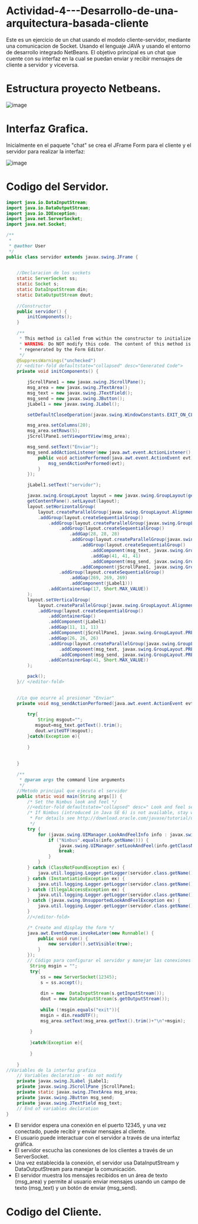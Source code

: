 # Actividad-4---Desarrollo-de-una-arquitectura-basada-cliente
Este es un ejercicio de un chat usando el modelo cliente-servidor, mediante una comunicacion de Socket. Usando el lenguaje JAVA  y usando el entorno de desarrollo integrado NetBeans. El objetivo principal es un chat que cuente con su interfaz en la cual se puedan enviar y recibir mensajes de cliente a servidor y viceversa.
# Estructura proyecto Netbeans.

![image](https://github.com/user-attachments/assets/07dd303f-2ecf-4816-93fe-e678068da631)

# Interfaz Grafica.
Inicialmente en el paquete "chat" se crea el JFrame Form para el cliente y el servidor para realizar la interfaz:

![image](https://github.com/user-attachments/assets/7919d47d-14ef-40de-b23b-7d4174eb4746)



# Codigo del Servidor.
```java
import java.io.DataInputStream;
import java.io.DataOutputStream;
import java.io.IOException;
import java.net.ServerSocket;
import java.net.Socket;

/**
 *
 * @author User
 */
public class servidor extends javax.swing.JFrame {

    
    //Declaracion de los sockets
    static ServerSocket ss;
    static Socket s;
    static DataInputStream din;
    static DataOutputStream dout;
    
    //Constructor
    public servidor() {
        initComponents();
    }

    /**
     * This method is called from within the constructor to initialize the form.
     * WARNING: Do NOT modify this code. The content of this method is always
     * regenerated by the Form Editor.
     */
    @SuppressWarnings("unchecked")
    // <editor-fold defaultstate="collapsed" desc="Generated Code">                          
    private void initComponents() {

        jScrollPane1 = new javax.swing.JScrollPane();
        msg_area = new javax.swing.JTextArea();
        msg_text = new javax.swing.JTextField();
        msg_send = new javax.swing.JButton();
        jLabel1 = new javax.swing.JLabel();

        setDefaultCloseOperation(javax.swing.WindowConstants.EXIT_ON_CLOSE);

        msg_area.setColumns(20);
        msg_area.setRows(5);
        jScrollPane1.setViewportView(msg_area);

        msg_send.setText("Enviar");
        msg_send.addActionListener(new java.awt.event.ActionListener() {
            public void actionPerformed(java.awt.event.ActionEvent evt) {
                msg_sendActionPerformed(evt);
            }
        });

        jLabel1.setText("servidor");

        javax.swing.GroupLayout layout = new javax.swing.GroupLayout(getContentPane());
        getContentPane().setLayout(layout);
        layout.setHorizontalGroup(
            layout.createParallelGroup(javax.swing.GroupLayout.Alignment.LEADING)
            .addGroup(layout.createSequentialGroup()
                .addGroup(layout.createParallelGroup(javax.swing.GroupLayout.Alignment.LEADING)
                    .addGroup(layout.createSequentialGroup()
                        .addGap(28, 28, 28)
                        .addGroup(layout.createParallelGroup(javax.swing.GroupLayout.Alignment.TRAILING)
                            .addGroup(layout.createSequentialGroup()
                                .addComponent(msg_text, javax.swing.GroupLayout.PREFERRED_SIZE, 312, javax.swing.GroupLayout.PREFERRED_SIZE)
                                .addGap(41, 41, 41)
                                .addComponent(msg_send, javax.swing.GroupLayout.PREFERRED_SIZE, 214, javax.swing.GroupLayout.PREFERRED_SIZE))
                            .addComponent(jScrollPane1, javax.swing.GroupLayout.PREFERRED_SIZE, 567, javax.swing.GroupLayout.PREFERRED_SIZE)))
                    .addGroup(layout.createSequentialGroup()
                        .addGap(269, 269, 269)
                        .addComponent(jLabel1)))
                .addContainerGap(17, Short.MAX_VALUE))
        );
        layout.setVerticalGroup(
            layout.createParallelGroup(javax.swing.GroupLayout.Alignment.LEADING)
            .addGroup(layout.createSequentialGroup()
                .addContainerGap()
                .addComponent(jLabel1)
                .addGap(11, 11, 11)
                .addComponent(jScrollPane1, javax.swing.GroupLayout.PREFERRED_SIZE, 242, javax.swing.GroupLayout.PREFERRED_SIZE)
                .addGap(26, 26, 26)
                .addGroup(layout.createParallelGroup(javax.swing.GroupLayout.Alignment.BASELINE)
                    .addComponent(msg_text, javax.swing.GroupLayout.PREFERRED_SIZE, 107, javax.swing.GroupLayout.PREFERRED_SIZE)
                    .addComponent(msg_send, javax.swing.GroupLayout.PREFERRED_SIZE, 83, javax.swing.GroupLayout.PREFERRED_SIZE))
                .addContainerGap(41, Short.MAX_VALUE))
        );

        pack();
    }// </editor-fold>                        

    
    //Lo que ocurre al presionar "Enviar"
    private void msg_sendActionPerformed(java.awt.event.ActionEvent evt) {                                         
        
        try{
            String msgout="";
           msgout=msg_text.getText().trim();
           dout.writeUTF(msgout);
        }catch(Exception e){
            
        }
        
        
    }                                        

    /**
     * @param args the command line arguments
     */
    //Metodo principal que ejecuta el servidor
    public static void main(String args[]) {
        /* Set the Nimbus look and feel */
        //<editor-fold defaultstate="collapsed" desc=" Look and feel setting code (optional) ">
        /* If Nimbus (introduced in Java SE 6) is not available, stay with the default look and feel.
         * For details see http://download.oracle.com/javase/tutorial/uiswing/lookandfeel/plaf.html 
         */
        try {
            for (javax.swing.UIManager.LookAndFeelInfo info : javax.swing.UIManager.getInstalledLookAndFeels()) {
                if ("Nimbus".equals(info.getName())) {
                    javax.swing.UIManager.setLookAndFeel(info.getClassName());
                    break;
                }
            }
        } catch (ClassNotFoundException ex) {
            java.util.logging.Logger.getLogger(servidor.class.getName()).log(java.util.logging.Level.SEVERE, null, ex);
        } catch (InstantiationException ex) {
            java.util.logging.Logger.getLogger(servidor.class.getName()).log(java.util.logging.Level.SEVERE, null, ex);
        } catch (IllegalAccessException ex) {
            java.util.logging.Logger.getLogger(servidor.class.getName()).log(java.util.logging.Level.SEVERE, null, ex);
        } catch (javax.swing.UnsupportedLookAndFeelException ex) {
            java.util.logging.Logger.getLogger(servidor.class.getName()).log(java.util.logging.Level.SEVERE, null, ex);
        }
        //</editor-fold>

        /* Create and display the form */
        java.awt.EventQueue.invokeLater(new Runnable() {
            public void run() {
                new servidor().setVisible(true);
            }
        });
        // Código para configurar el servidor y manejar las conexiones
         String msgin = "";
         try{
             ss = new ServerSocket(12345);
             s = ss.accept();
             
             din = new  DataInputStream(s.getInputStream());
             dout = new DataOutputStream(s.getOutputStream());
             
             while (!msgin.equals("exit")){
             msgin = din.readUTF();
             msg_area.setText(msg_area.getText().trim()+"\n"+msgin);
             
         }
             
         }catch(Exception e){
             
         }
        
    }
//Variables de la interfaz grafica
    // Variables declaration - do not modify                     
    private javax.swing.JLabel jLabel1;
    private javax.swing.JScrollPane jScrollPane1;
    private static javax.swing.JTextArea msg_area;
    private javax.swing.JButton msg_send;
    private javax.swing.JTextField msg_text;
    // End of variables declaration                   
}
```
- El servidor espera una conexión en el puerto 12345, y una vez conectado, puede recibir y enviar mensajes al cliente.
- El usuario puede interactuar con el servidor a través de una interfaz gráfica.
- El servidor escucha las conexiones de los clientes a través de un ServerSocket.
- Una vez establecida la conexión, el servidor usa DataInputStream y DataOutputStream para manejar la comunicación.
- El servidor muestra los mensajes recibidos en un área de texto (msg_area) y permite al usuario enviar mensajes usando un campo de texto (msg_text) y un botón de enviar (msg_send).

# Codigo del Cliente.
